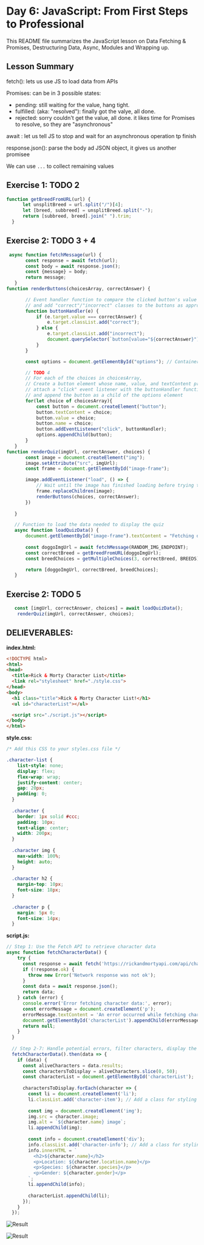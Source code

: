 # Day 6: JavaScript: From First Steps to Professional
This README file summarizes the JavaScript lesson on Data Fetching & Promises, Destructuring Data, Async, Modules and Wrapping up.

## Lesson Summary

fetch(): lets us use JS to load data from APIs

Promises: can be in 3 possible states:
- pending: still waiting for the value, hang tight.
- fulfilled: (aka: "resolved"): finally got the valye, all done.
- rejected: sorry couldn't get the value, all done. it likes time for Promises to resolve, so they are "asynchronous"

await : let us tell JS to stop and wait for an asynchronous operation tp finish

response.json(): parse the body ad JSON object, it gives us another promisee

We can use `...` to collect remaining values 

## Exercise 1: TODO 2

  ```javascript
  function getBreedFromURL(url) {
        let unsplitBreed = url.split("/")[4];
        let [breed, subbreed] = unsplitBreed.split("-");
        return [subbreed, breed].join(" ").trim;
    } 
  ```

## Exercise 2: TODO 3 + 4

 ```javascript
  async function fetchMessage(url) {
        const response = await fetch(url);
        const body = await response.json();
        const {message} = body;
        return message;   
    }
function renderButtons(choicesArray, correctAnswer) {

        // Event handler function to compare the clicked button's value to correctAnswer
        // and add "correct"/"incorrect" classes to the buttons as appropriate
        function buttonHandler(e) {
            if (e.target.value === correctAnswer) {
                e.target.classList.add("correct");
            } else {
                e.target.classList.add("incorrect");
                document.querySelector(`button[value="${correctAnswer}"]`).classList.add("correct");
            }
        }

        const options = document.getElementById("options"); // Container for the multiple-choice buttons

        // TODO 4
        // For each of the choices in choicesArray,
        // Create a button element whose name, value, and textContent properties are the value of that choice,
        // attach a "click" event listener with the buttonHandler function,
        // and append the button as a child of the options element
        for(let choice of choicesArray){
            const button = document.createElement("button");
            button.textContent = choice;
            button.value = choice;
            button.name = choice;
            button.addEventListener("click", buttonHandler);
            options.appendChild(button);
        }
    }
function renderQuiz(imgUrl, correctAnswer, choices) {
        const image = document.createElement("img");
        image.setAttribute("src", imgUrl);
        const frame = document.getElementById("image-frame");

        image.addEventListener("load", () => {
            // Wait until the image has finished loading before trying to add elements to the page
            frame.replaceChildren(image);
            renderButtons(choices, correctAnswer);
        })
        
    }

    // Function to load the data needed to display the quiz
    async function loadQuizData() {
        document.getElementById("image-frame").textContent = "Fetching doggo...";
        
        const doggoImgUrl = await fetchMessage(RANDOM_IMG_ENDPOINT);
        const correctBreed = getBreedFromURL(doggoImgUrl);
        const breedChoices = getMultipleChoices(3, correctBreed, BREEDS);

        return [doggoImgUrl, correctBreed, breedChoices];
    }
  ```
## Exercise 2: TODO 5
```javascript
   const [imgUrl, correctAnswer, choices] = await loadQuizData();
    renderQuiz(imgUrl, correctAnswer, choices); 
```


## DELIEVERABLES:

**index.html:**
```html
<!DOCTYPE html>
<html>
<head>
  <title>Rick & Morty Character List</title>
  <link rel="stylesheet" href="./style.css">
</head>
<body>
  <h1 class="title">Rick & Morty Character List!</h1>
  <ul id="characterList"></ul>

  <script src="./script.js"></script>
</body>
</html>
```

**style.css:**
```css
/* Add this CSS to your styles.css file */

.character-list {
    list-style: none;
    display: flex;
    flex-wrap: wrap;
    justify-content: center;
    gap: 20px;
    padding: 0;
  }
  
  .character {
    border: 1px solid #ccc;
    padding: 10px;
    text-align: center;
    width: 200px;
  }
  
  .character img {
    max-width: 100%;
    height: auto;
  }
  
  .character h2 {
    margin-top: 10px;
    font-size: 18px;
  }
  
  .character p {
    margin: 5px 0;
    font-size: 14px;
  }
```

**script.js:**
```javascript
// Step 1: Use the Fetch API to retrieve character data
async function fetchCharacterData() {
    try {
      const response = await fetch('https://rickandmortyapi.com/api/character?status=alive');
      if (!response.ok) {
        throw new Error('Network response was not ok');
      }
      const data = await response.json();
      return data;
    } catch (error) {
      console.error('Error fetching character data:', error);
      const errorMessage = document.createElement('p');
      errorMessage.textContent = 'An error occurred while fetching character data.';
      document.getElementById('characterList').appendChild(errorMessage);
      return null;
    }
  }
  
  // Step 2-7: Handle potential errors, filter characters, display the list
  fetchCharacterData().then(data => {
    if (data) {
      const aliveCharacters = data.results;
      const charactersToDisplay = aliveCharacters.slice(0, 50);
      const characterList = document.getElementById('characterList');
  
      charactersToDisplay.forEach(character => {
        const li = document.createElement('li');
        li.classList.add('character-item'); // Add a class for styling
        
        const img = document.createElement('img');
        img.src = character.image;
        img.alt = `${character.name} image`;
        li.appendChild(img);
        
        const info = document.createElement('div');
        info.classList.add('character-info'); // Add a class for styling
        info.innerHTML = `
          <h2>${character.name}</h2>
          <p>Location: ${character.location.name}</p>
          <p>Species: ${character.species}</p>
          <p>Gender: ${character.gender}</p>
        `;
        li.appendChild(info);
        
        characterList.appendChild(li);
      });
    }
  });
```

![Result](imgs/Screenshot%202023-08-11%20235108.png)


![Result](imgs/Screenshot%202023-08-11%20235156.png)

